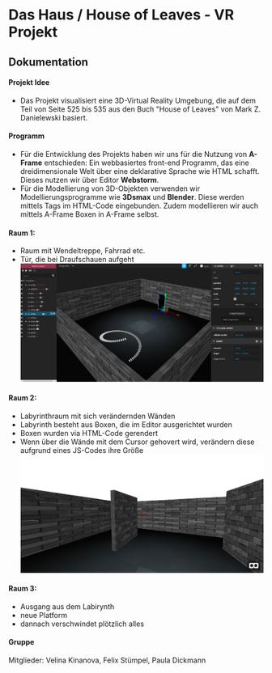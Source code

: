 # Das Haus / House of Leaves - VR Projekt
## Dokumentation

#### Projekt Idee
+ Das Projekt visualisiert eine 3D-Virtual Reality Umgebung, die auf dem Teil von Seite 525 bis 535 aus den Buch "House of Leaves" 
von Mark Z. Danielewski basiert. 

#### Programm
+ Für die Entwicklung des Projekts haben wir uns für die Nutzung von **A-Frame** entschieden:
Ein webbasiertes front-end Programm, das eine dreidimensionale Welt über eine deklarative Sprache wie HTML schafft.
Dieses nutzen wir über Editor **Webstorm**.
+ Für die Modellierung von 3D-Objekten verwenden wir Modellierungsprogramme wie **3Dsmax** und **Blender**. Diese werden mittels Tags im HTML-Code eingebunden. Zudem modellieren wir auch mittels A-Frame Boxen in A-Frame selbst.

#### Raum 1:
+ Raum mit Wendeltreppe, Fahrrad etc. 
+ Tür, die bei Draufschauen aufgeht
![](https://github.com/VRMediaTransformation/DasHaus/blob/master/Raum1.PNG)

#### Raum 2:
+ Labyrinthraum mit sich verändernden Wänden
+ Labyrinth besteht aus Boxen, die im Editor ausgerichtet wurden
+ Boxen wurden via HTML-Code gerendert
+ Wenn über die Wände mit dem Cursor gehovert wird, verändern diese aufgrund eines JS-Codes ihre Größe
![](https://github.com/VRMediaTransformation/DasHaus/blob/master/Raum2.PNG)

#### Raum 3:
+ Ausgang aus dem Labirynth
+ neue Platform
+ dannach verschwindet plötzlich alles


#### Gruppe
Mitglieder:
Velina Kinanova,
Felix Stümpel,
Paula Dickmann




